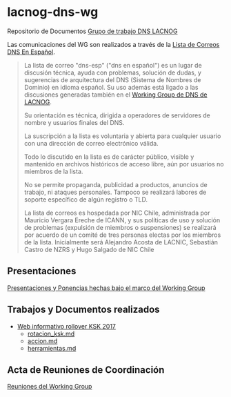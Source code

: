 # lacnog-dns-wg
Repositorio de Documentos [Grupo de trabajo DNS LACNOG](http://www.lacnog.org/wg-dns/)

Las comunicaciones del WG son realizados a través de la [Lista de Correos
DNS En Español](https://listas.nic.cl/mailman/listinfo/dns-esp).

> La lista de correo "dns-esp" ("dns en español") es un lugar de discusión técnica, 
> ayuda con problemas, solución de dudas, y sugerencias de arquitectura del DNS 
> (Sistema de Nombres de Dominio) en idioma español. Su uso además está ligado 
> a las discusiones generadas también en el [Working Group de DNS de LACNOG](http://www.lacnog.org/wg-dns/).
>
> Su orientación es técnica, dirigida a operadores de servidores de nombre y 
> usuarios finales del DNS.
>
> La suscripción a la lista es voluntaria y abierta para cualquier usuario con 
> una dirección de correo electrónico válida. 
> 
> Todo lo discutido en la lista es de carácter público, visible y mantenido en 
> archivos históricos de acceso libre, aún por usuarios no miembros de la lista. 
>
> No se permite propaganda, publicidad a productos, anuncios de trabajo, ni ataques 
> personales. Tampoco se realizará labores de soporte específico de algún registro 
> o TLD.
> 
> La lista de correos es hospedada por NIC Chile, administrada por Mauricio Vergara 
> Ereche de ICANN, y sus políticas de uso y solución de problemas (expulsión de 
> miembros o suspensiones) se realizará por acuerdo de un comité de tres personas 
> electas por los miembros de la lista. Inicialmente será Alejandro Acosta de LACNIC, 
> Sebastián Castro de NZRS y Hugo Salgado de NIC Chile

## Presentaciones
[Presentaciones y Ponencias hechas bajo el marco del Working Group](Presentaciones/README.md)

## Trabajos y Documentos realizados
* [Web informativo rollover KSK 2017](web/wg-dns-ksk-rollover-2017/)
  - [rotacion_ksk.md](web/wg-dns-ksk-rollover-2017/rotacion_ksk.md)
  - [accion.md](web/wg-dns-ksk-rollover-2017/accion.md)
  - [herramientas.md](web/wg-dns-ksk-rollover-2017/herramientas.md)

## Acta de Reuniones de Coordinación
[Reuniones del Working Group](Reuniones/README.md)


